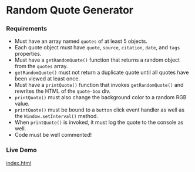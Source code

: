 # Random Quote Generator

### Requirements
*  Must have an array named `quotes` of at least 5 objects.
*  Each quote object must have `quote`, `source`, `citation`, `date`, and `tags` properties.
*  Must have a `getRandomQuote()` function that returns a random object from the `quotes` array.
*  `getRandomQuote()` must not return a duplicate quote until all quotes have been viewed at least once.
*  Must have a `printQuote()` function that invokes `getRandomQuote()` and rewrites the HTML of the `quote-box` div.
*  `printQuote()` must also change the background color to a random RGB value.
*  `printQuote()` must be bound to a `button` click event handler as well as the `Window.setInterval()` method.
*  When `printQuote()` is invoked, it must log the quote to the console as well.
*  Code must be well commented!

### Live Demo

[index.html](https://adamelliotfields.github.io/treehouse-javascript-techdegree/01-random-quote-generator/index.html)
